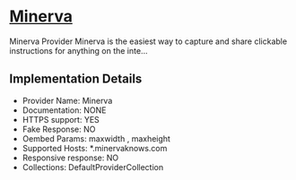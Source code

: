 # [Minerva](https://minervaknows.com/)

Minerva Provider
Minerva is the easiest way to capture and share clickable
instructions for anything on the inte...

## Implementation Details

- Provider
Name: Minerva
- Documentation: NONE
- HTTPS support: YES
- Fake Response: NO
- Oembed Params: maxwidth , maxheight
- Supported Hosts: *.minervaknows.com
- Responsive response: NO
- Collections: DefaultProviderCollection


